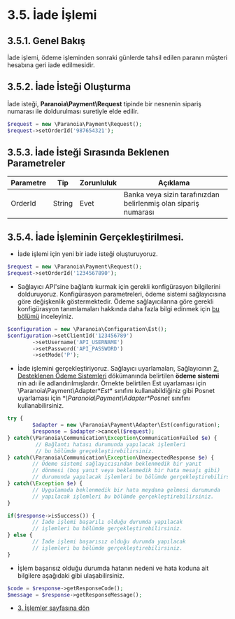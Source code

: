 # 3.5. İade İşlemi

## 3.5.1. Genel Bakış

İade işlemi, ödeme işleminden sonraki günlerde tahsil edilen paranın müşteri hesabına geri iade edilmesidir.

## 3.5.2. İade İsteği Oluşturma

İade isteği, **Paranoia\Payment\Request**  tipinde bir nesnenin sipariş numarası ile doldurulması suretiyle elde edilir.

```php
$request = new \Paranoia\Payment\Request();
$request->setOrderId('987654321');
```

## 3.5.3. İade İsteği Sırasında Beklenen Parametreler

| Parametre | Tip | Zorunluluk | Açıklama |
| ----------| ---- | -------------- | -------------------- |
| OrderId | String | Evet | Banka veya sizin tarafınızdan belirlenmiş olan sipariş numarası |


## 3.5.4. İade İşleminin Gerçekleştirilmesi.

* İade işlemi için yeni bir iade isteği oluşturuyoruz.
```php
$request = new \Paranoia\Payment\Request();
$request->setOrderId('1234567890');
```

* Sağlayıcı API'sine bağlantı kurmak için gerekli konfigürasyon bilgilerini dolduruyoruz. Konfigürasyon parametreleri, ödeme sistemi sağlayıcısına göre değişkenlik göstermektedir. Ödeme sağlayıcılarına göre gerekli konfigürasyon tanımlamaları hakkında daha fazla bilgi edinmek için [bu bölümü]() inceleyiniz.
```php
$configuration = new \Paranoia\Configuration\Est();
$configuration->setClientId('123456789')
        ->setUsername('API_USERNAME')
        ->setPassword('API_PASSWORD')
        ->setMode('P');

```

* İade işlemini gerçekleştiriyoruz. Sağlayıcı uyarlamaları, Sağlayıcının [2. Desteklenen Ödeme Sistemleri](/docs/2-desteklenen-odeme-sistemleri.md) dökümanında belirtilen **ödeme sistemi** nin adı ile adlandırılmışlardır. Örnekte belirtilen Est uyarlaması için \Paranoia\Payment\Adapter\**Est** sınıfını kullanabildiğiniz gibi Posnet uyarlaması için **\Paranoia\Payment\Adapter\**Posnet** sınıfını kullanabilirsiniz.
```php
try {
        $adapter = new \Paranoia\Payment\Adapter\Est(configuration);
        $response = $adapter->cancel($request);
} catch(\Paranoia\Communication\Exception\CommunicationFailed $e) {
         // Bağlantı hatası durumunda yapılacak işlemleri
         // bu bölümde greçekleştirebilirsiniz.
} catch(\Paranoia\Communication\Exception\UnexpectedResponse $e) {
        // Ödeme sistemi sağlayıcısından beklenmedik bir yanıt
        // dönmesi (boş yanıt veya beklenmedik bir hata mesajı gibi)
        // durumunda yapılacak işlemleri bu bölümde gerçekleştirebilirsiniz.
} catch(\Exception $e) {
        // Uygulamada beklenmedik bir hata meydana gelmesi durumunda
        // yapılacak işlemleri bu bölümde gerçekleştirebilirsiniz.
}

if($response->isSuccess()) {
        // İade işlemi başarılı olduğu durumda yapılacak
        // işlemleri bu bölümde gerçekleştirebilirsiniz.
} else {
        // İade işlemi başarısız olduğu durumda yapılacak
        // işlemleri bu bölümde gerçekleştirebilirsiniz.
}
```

* İşlem başarısız olduğu durumda hatanın nedeni ve hata koduna ait bilgilere aşağıdaki gibi ulaşabilirsiniz.
```php
$code = $response->getResponseCode();
$message = $response->getResponseMessage();
```

* [3. İşlemler sayfasına dön](/docs/3-islemler.md)
